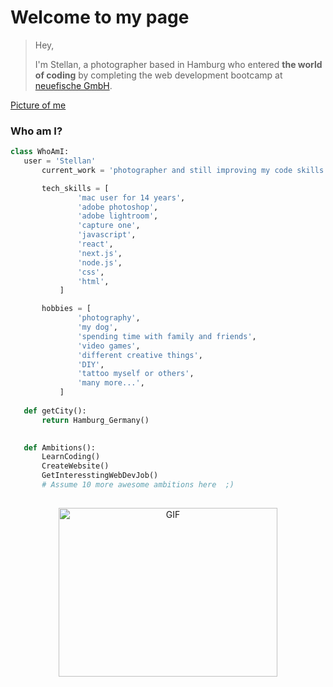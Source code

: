 # Welcome to my page

>Hey,
>
>I'm Stellan, a photographer based in Hamburg who entered **the world of coding** by completing the web development bootcamp at [neuefische GmbH](https://github.com/neuefische).

[Picture of me](https://github.com/stellanw/stellanw/blob/8a705461375b7ce88b5fbd96179ce5c67a96b457/Stellan.png)

### Who am I?
 ```python
 class WhoAmI:
 	user = 'Stellan'
		current_work = 'photographer and still improving my code skills'

		tech_skills = [
				'mac user for 14 years',
				'adobe photoshop',
				'adobe lightroom',
				'capture one',
				'javascript',
				'react',
				'next.js',
				'node.js',
				'css',
				'html',
			]

		hobbies = [
				'photography',
				'my dog',
				'spending time with family and friends',
				'video games',
				'different creative things',
				'DIY',
				'tattoo myself or others',
				'many more...',
			]
	
	def getCity():
		return Hamburg_Germany()

	
	def Ambitions():
		LearnCoding()
		CreateWebsite()
		GetInteresstingWebDevJob()
		# Assume 10 more awesome ambitions here  ;)
	
 ```

<p align="center">
<img height="270px" width="350px" alt="GIF" src="https://media.giphy.com/media/3FjEPbKqEPhPpmC8uY/giphy.gif" />
</p>

